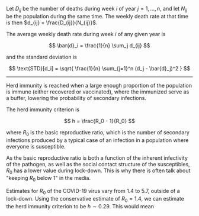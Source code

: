 Let $D_{ij}$ be the number of deaths during week $i$ of year $j = 1, \dots, n$, and let $N_{ij}$ be the population during the same time. The weekly death rate at that time is then $d_{ij} = \frac{D_{ij}}{N_{ij}}$.

The average weekly death rate during week $i$ of any given year is

$$
\bar{d}_i = \frac{1}{n} \sum_j d_{ij}
$$

and the standard deviation is

$$
\text{STD}[d_i] = \sqrt{ \frac{1}{n} \sum_{j=1}^n (d_j - \bar{d}_j)^2 }
$$

---

Herd immunity is reached when a large enough proportion of the population is immune (either recovered or vaccinated), where the immunized serve as a buffer, lowering the probability of secondary infections.

The herd immunity criterion is

$$
h = \frac{R_0 - 1}{R_0}
$$

where $R_0$ is the basic reproductive ratio, which is the number of secondary infections produced by a typical case of an infection in a population where everyone is susceptible.

As the basic reproductive ratio is both a function of the inherent infectivity of the pathogen, as well as the social contact structure of the susceptibles, $R_0$ has a lower value during lock-down. This is why there is often talk about "keeping $R_0$ below $1$" in the media.

Estimates for $R_0$ of the COVID-19 virus vary from $1.4$ to $5.7$, outside of a lock-down. Using the conservative estimate of $R_0 = 1.4$, we can estimate the herd immunity criterion to be $h \sim 0.29$. This would mean 
<!--stackedit_data:
eyJoaXN0b3J5IjpbMTUxMjMxMDEzMiwtMjMyMjQ4OTMyLDgyOD
E4NjMxMV19
-->